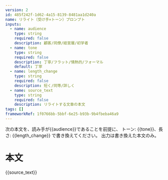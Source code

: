 ```yaml
---
version: 2
id: 485f242f-1d62-4a15-8139-8481aa1d240a
name: リライト（受け手×トーン）プロンプト
inputs:
  - name: audience
    type: string
    required: false
    description: 顧客/同僚/経営層/初学者
  - name: tone
    type: string
    required: false
    description: 丁寧/フラット/情熱的/フォーマル
    default: 丁寧
  - name: length_change
    type: string
    required: false
    description: 短く/同等/詳しく
  - name: source_text
    type: string
    required: false
    description: リライトする文章の本文
tags: []
frameworkRef: 1f0766bb-5bbf-6e25-b93b-9b4fbeba46a9
---
```

次の本文を、読み手が{{audience}}であることを前提に、
トーン: {{tone}}、長さ: {{length_change}} で書き換えてください。
出力は書き換えた本文のみ。

# 本文
{{source_text}}
